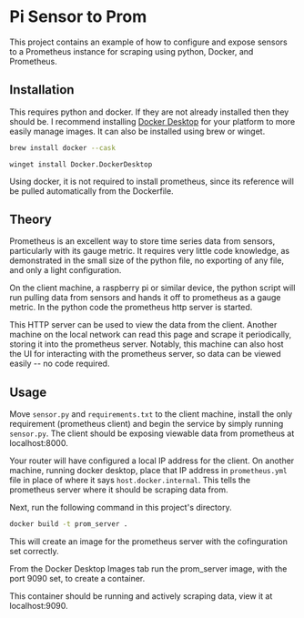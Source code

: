 # Pi Sensor to Prom
This project contains an example of how to configure and expose sensors to a Prometheus instance for scraping using python, Docker, and Prometheus.

## Installation
This requires python and docker. If they are not already installed then they should be. I recommend installing <a href="https://docs.docker.com/desktop/">Docker Desktop</a> for your platform to more easily manage images. It can also be installed using brew or winget.


```sh
brew install docker --cask
```

```pwsh
winget install Docker.DockerDesktop
```

Using docker, it is not required to install prometheus, since its reference will be pulled automatically from the Dockerfile.

## Theory
Prometheus is an excellent way to store time series data from sensors, particularly with its gauge metric. It requires very little code knowledge, as demonstrated in the small size of the python file, no exporting of any file, and only a light configuration.

On the client machine, a raspberry pi or similar device, the python script will run pulling data from sensors and hands it off to prometheus as a gauge metric. In the python code the prometheus http server is started.

This HTTP server can be used to view the data from the client. Another machine on the local network can read this page and scrape it periodically, storing it into the prometheus server. Notably, this machine can also host the UI for interacting with the prometheus server, so data can be viewed easily -- no code required.

## Usage
Move `sensor.py` and `requirements.txt` to the client machine, install the only requirement (prometheus client) and begin the service by simply running `sensor.py`. The client should be exposing viewable data from prometheus at localhost:8000.

Your router will have configured a local IP address for the client. On another machine, running docker desktop, place that IP address in `prometheus.yml` file in place of where it says `host.docker.internal`. This tells the prometheus server where it should be scraping data from.

Next, run the following command in this project's directory.
```sh
docker build -t prom_server .
```
This will create an image for the prometheus server with the cofinguration set correctly.

From the Docker Desktop Images tab run the prom_server image, with the port 9090 set, to create a container.

This container should be running and actively scraping data, view it at localhost:9090.